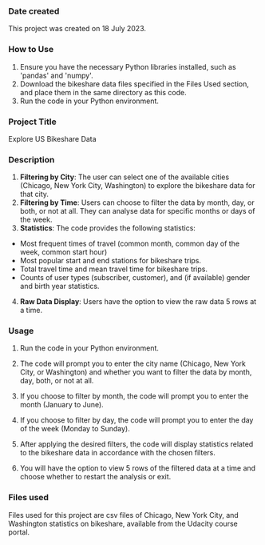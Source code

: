 ### Date created
This project was created on 18 July 2023.

### How to Use
1. Ensure you have the necessary Python libraries installed, such as 'pandas' and 'numpy'.
2. Download the bikeshare data files specified in the Files Used section, and place them in the same directory as this code. 
3. Run the code in your Python environment. 

### Project Title
Explore US Bikeshare Data

### Description
1. **Filtering by City**: The user can select one of the available cities (Chicago, New York City, Washington) to explore the bikeshare data for that city. 
2. **Filtering by Time**: Users can choose to filter the data by month, day, or both, or not at all. They can analyse data for specific months or days of the week. 
3. **Statistics**: The code provides the following statistics: 
- Most frequent times of travel (common month, common day of the week, common start hour)
- Most popular start and end stations for bikeshare trips. 
- Total travel time and mean travel time for bikeshare trips. 
- Counts of user types (subscriber, customer), and (if available) gender and birth year statistics.
4. **Raw Data Display**: Users have the option to view the raw data 5 rows at a time. 

### Usage 
1. Run the code in your Python environment.
2. The code will prompt you to enter the city name (Chicago, New York City, or Washington) and whether you want to filter the data by month, day, both, or not at all.

3. If you choose to filter by month, the code will prompt you to enter the month (January to June).

4. If you choose to filter by day, the code will prompt you to enter the day of the week (Monday to Sunday).

5. After applying the desired filters, the code will display statistics related to the bikeshare data in accordance with the chosen filters.

6. You will have the option to view 5 rows of the filtered data at a time and choose whether to restart the analysis or exit.

### Files used
Files used for this project are csv files of Chicago, New York City, and Washington statistics on bikeshare, available from the Udacity course portal. 
